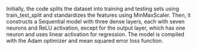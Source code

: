 Initially, the code splits the dataset into training and testing sets using train_test_split and standardizes the features using MinMaxScaler. Then, it constructs a Sequential model with three dense layers, each with seven neurons and ReLU activation, except for the output layer, which has one neuron and uses linear activation for regression. The model is compiled with the Adam optimizer and mean squared error loss function. 
